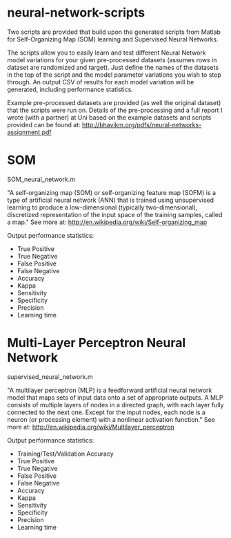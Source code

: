 # neural-network-scripts
Two scripts are provided that build upon the generated scripts from Matlab for Self-Organizing Map (SOM) learning and Supervised Neural Networks.  

The scripts allow you to easily learn and test different Neural Network model variations for your given pre-processed datasets (assumes rows in dataset are randomized and target). Just define the names of the datasets in the top of the script and the model parameter variations you wish to step through. An output CSV of results for each model variation will be generated, including performance statistics.   

Example pre-processed datasets are provided (as well the original dataset) that the scripts were run on. Details of the pre-processing and a full report I wrote (with a partner) at Uni based on the example datasets and scripts provided can be found at: http://bhavikm.org/pdfs/neural-networks-assignment.pdf  

SOM
===
SOM_neural_network.m

"A self-organizing map (SOM) or self-organizing feature map (SOFM) is a type of artificial neural network (ANN) that is trained using unsupervised learning to produce a low-dimensional (typically two-dimensional), discretized representation of the input space of the training samples, called a map." See more at: http://en.wikipedia.org/wiki/Self-organizing_map

 Output performance statistics:
   * True Positive
   * True Negative
   * False Positive
   * False Negative
   * Accuracy
   * Kappa
   * Sensitivity
   * Specificity
   * Precision
   * Learning time

Multi-Layer Perceptron Neural Network
================
supervised_neural_network.m

"A multilayer perceptron (MLP) is a feedforward artificial neural network model that maps sets of input data onto a set of appropriate outputs. A MLP consists of multiple layers of nodes in a directed graph, with each layer fully connected to the next one. Except for the input nodes, each node is a neuron (or processing element) with a nonlinear activation function." See more at: http://en.wikipedia.org/wiki/Multilayer_perceptron

 Output performance statistics:
   * Training/Test/Validation Accuracy
   * True Positive
   * True Negative
   * False Positive
   * False Negative
   * Accuracy
   * Kappa
   * Sensitivity
   * Specificity
   * Precision
   * Learning time

